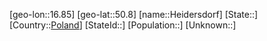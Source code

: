 ﻿---
location: [50.8,16.85]
type: City
tags:
- geo/City


SpocWebEntityId: 30838
isDeleted: false
confidential: public

---
[geo-lon::16.85]
[geo-lat::50.8]
[name::Heidersdorf]
[State::]
[Country::[Poland](geo/Continent/Europe/Poland.md)]
[StateId::]
[Population::]
[Unknown::]

